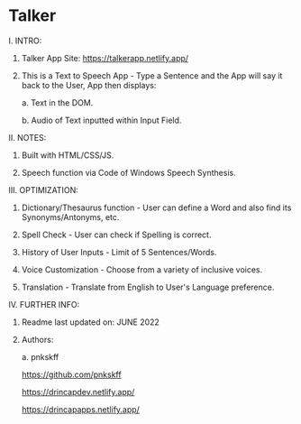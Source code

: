 # Talker

I. INTRO:

  1. Talker App Site: https://talkerapp.netlify.app/

  2. This is a Text to Speech App - Type a Sentence and the App will say it back to the User, App then displays:

     a. Text in the DOM.
     
     b. Audio of Text inputted within Input Field.

II. NOTES:

  1. Built with HTML/CSS/JS.
  
  2. Speech function via Code of Windows Speech Synthesis.

III. OPTIMIZATION:

  1. Dictionary/Thesaurus function - User can define a Word and also find its Synonyms/Antonyms, etc.
  
  2. Spell Check - User can check if Spelling is correct.
  
  3. History of User Inputs - Limit of 5 Sentences/Words.
  
  4. Voice Customization - Choose from a variety of inclusive voices.
  
  5. Translation - Translate from English to User's Language preference.

IV. FURTHER INFO:

  1. Readme last updated on: JUNE 2022

  2. Authors:

     a. pnkskff
     
     https://github.com/pnkskff
     
     https://drincapdev.netlify.app/
     
     https://drincapapps.netlify.app/
